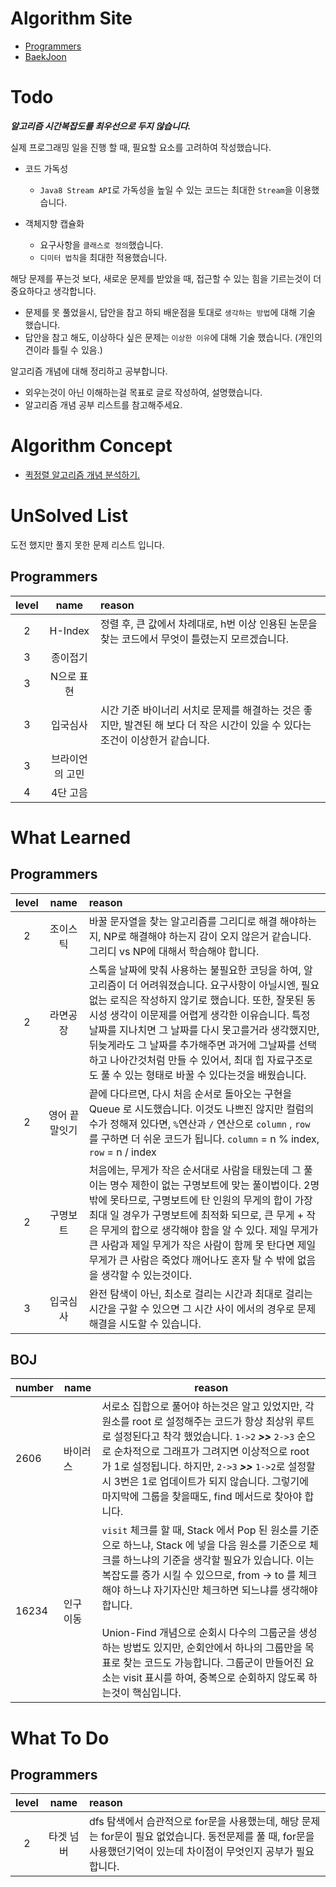 # Algorithm Site
- [Programmers](https://programmers.co.kr/)
- [BaekJoon](https://www.acmicpc.net/)

# Todo
***알고리즘 시간복잡도를 최우선으로 두지 않습니다.***

실제 프로그래밍 일을 진행 할 때, 필요할 요소를 고려하여 작성했습니다.
- 코드 가독성
  - `Java8 Stream API`로 가독성을 높일 수 있는 코드는 최대한 `Stream`을 이용했습니다.
  
- 객체지향 캡슐화
  - 요구사항을 `클래스로 정의`했습니다.
  - `디미터 법칙`을 최대한 적용했습니다.
  

해당 문제를 푸는것 보다, 새로운 문제를 받았을 때, 접근할 수 있는 힘을 기르는것이 더 중요하다고 생각합니다.
- 문제를 못 풀었을시, 답안을 참고 하되 배운점을 토대로 `생각하는 방법`에 대해 기술 했습니다.
- 답안을 참고 해도, 이상하다 싶은 문제는 `이상한 이유`에 대해 기술 했습니다. (개인의견이라 틀릴 수 있음.)

알고리즘 개념에 대해 정리하고 공부합니다.
 - 외우는것이 아닌 이해하는걸 목표로 글로 작성하여, 설명했습니다.
 - 알고리즘 개념 공부 리스트를 참고해주세요.

# Algorithm Concept
- [퀵정렬 알고리즘 개념 분석하기.](https://mommoo.tistory.com/91)

# UnSolved List
도전 했지만 풀지 못한 문제 리스트 입니다.
## Programmers
| level |      name       | reason |
| :---: | :-------------: |:------|
|2 | H-Index| 정렬 후, 큰 값에서 차례대로, h번 이상 인용된 논문을 찾는 코드에서 무엇이 틀렸는지 모르겠습니다.
|  3   | 종이접기        |
|   3   |   N으로 표현    |
| 3  |  입국심사 | 시간 기준 바이너리 서치로 문제를 해결하는 것은 좋지만, 발견된 해 보다 더 작은 시간이 있을 수 있다는 조건이 이상한거 같습니다. 
|   3   | 브라이언의 고민 |
|   4   | 4단 고음    |


# What Learned
## Programmers
| level |      name       | reason |
| :---: | :-------------: |:-----|
|2|조이스틱|바꿀 문자열을 찾는 알고리즘를 그리디로 해결 해야하는지, NP로 해결해야 하는지 감이 오지 않은거 같습니다. 그리디 vs NP에 대해서 학습해야 합니다.|
|2|라면공장|스톡을 날짜에 맞춰 사용하는 불필요한 코딩을 하여, 알고리즘이 더 어려워졌습니다. 요구사항이 아닐시엔, 필요없는 로직은 작성하지 않기로 했습니다. 또한, 잘못된 동시성 생각이 이문제를 어렵게 생각한 이유습니다. 특정 날짜를 지나치면 그 날짜를 다시 못고를거라 생각했지만, 뒤늦게라도 그 날짜를 추가해주면 과거에 그날짜를 선택하고 나아간것처럼 만들 수 있어서, 최대 힙 자료구조로도 풀 수 있는 형태로 바꿀 수 있다는것을 배웠습니다.
|2|영어 끝말잇기|끝에 다다르면, 다시 처음 순서로 돌아오는 구현을 Queue 로 시도했습니다. 이것도 나쁘진 않지만 컬럼의 수가 정해져 있다면, `%`연산과 `/` 연산으로 `column` , `row` 를 구하면 더 쉬운 코드가 됩니다. `column` = n % index, `row` = n / index
|2|구명보트|처음에는, 무게가 작은 순서대로 사람을 태웠는데 그 풀이는 명수 제한이 없는 구명보트에 맞는 풀이법이다. 2명 밖에 못타므로, 구명보트에 탄 인원의 무게의 합이 가장 최대 일 경우가 구명보트에 최적화 되므로, 큰 무게 + 작은 무게의 합으로 생각해야 함을 알 수 있다. 제일 무게가 큰 사람과 제일 무게가 작은 사람이 함께 못 탄다면 제일 무게가 큰 사람은 죽었다 깨어나도 혼자 탈 수 밖에 없음을 생각할 수 있는것이다.|
|3|입국심사|완전 탐색이 아닌, 최소로 걸리는 시간과 최대로 걸리는 시간을 구할 수 있으면 그 시간 사이 에서의 경우로 문제해결을 시도할 수 있습니다.| 



## BOJ

| number | name     | reason                                                       |
| ------ | -------- | ------------------------------------------------------------ |
| 2606   | 바이러스 | 서로소 집합으로 풀어야 하는것은 알고 있었지만, 각 원소를 root 로 설정해주는 코드가 항상 최상위 루트로 설정된다고 착각 했었습니다. `1->2` ***>>***  `2->3` 순으로 순차적으로 그래프가 그려지면 이상적으로 root 가 1로 설정됩니다. 하지만, `2->3` ***>>*** `1->2`로 설정할 시 3번은 1로 업데이트가 되지 않습니다. 그렇기에 마지막에 그룹을 찾을때도, find 메서드로 찾아야 합니다. |
| 16234   | 인구 이동 | `visit` 체크를 할 때, Stack 에서 Pop 된 원소를 기준으로 하느냐, Stack 에 넣을 다음 원소를 기준으로 체크를 하느냐의 기준을 생각할 필요가 있습니다. 이는 복잡도를 증가 시킬 수 있으므로, from -> to 를 체크 해야 하느냐 자기자신만 체크하면 되느냐를 생각해야 합니다. <br><br> Union-Find 개념으로 순회시 다수의 그룹군을 생성하는 방법도 있지만, 순회안에서 하나의 그룹만을 목표로 찾는 코드도 가능합니다. 그룹군이 만들어진 요소는 visit 표시를 하여, 중복으로 순회하지 않도록 하는것이 핵심입니다. |



# What To Do

## Programmers
| level |      name       | reason |
| :---: | :-------------: |:-----|
|2|타겟 넘버|dfs 탐색에서 습관적으로 for문을 사용했는데, 해당 문제는 for문이 필요 없었습니다. 동전문제를 풀 때, for문을 사용했던기억이 있는데 차이점이 무엇인지 공부가 필요합니다.